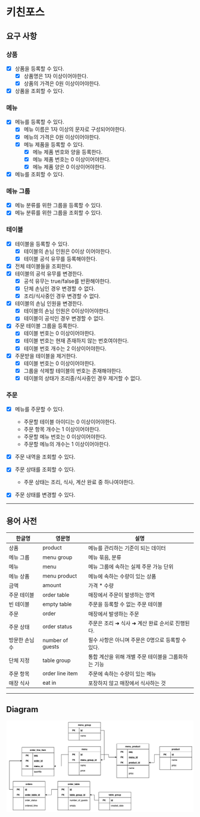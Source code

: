 # 키친포스

## 요구 사항

### 상품

- [x] 상품을 등록할 수 있다.
  - [x] 상품명은 1자 이상이어야한다. 
  - [x] 상품의 가격은 0원 이상이어야한다.
- [x] 상품을 조회할 수 있다.

### 메뉴

- [x] 메뉴를 등록할 수 있다.
  - [x] 메뉴 이름은 1자 이상의 문자로 구성되어야한다.
  - [x] 메뉴의 가격은 0원 이상이어야한다.
  - [x] 메뉴 제품을 등록할 수 있다.
    - [x] 메뉴 제품 번호와 양을 등록한다.
    - [x] 메뉴 제품 번호는 0 이상이어야한다.
    - [x] 메뉴 제품 양은 0 이상이어야한다.
- [x] 메뉴를 조회할 수 있다.

### 메뉴 그룹

- [x] 메뉴 분류를 위한 그룹을 등록할 수 있다.
- [x] 메뉴 분류를 위한 그룹을 조회할 수 있다.

### 테이블

- [x] 테이블을 등록할 수 있다.
  - [x] 테이블의 손님 인원은 0이상 이어야한다.
  - [x] 테이블 공석 유무를 등록해야한다.
- [x] 전체 테이블들을 조회한다.
- [x] 테이블의 공석 유무를 변경한다.
  - [x] 공석 유무는 true/false를 반환해야한다.
  - [x] 단체 손님인 경우 변경할 수 없다.
  - [x] 조리/식사중인 경우 변경할 수 없다.
- [x] 테이블의 손님 인원을 변경한다.
  - [x] 테이블의 손님 인원은 0이상이어야한다.
  - [x] 테이블이 공석인 경우 변경할 수 없다.

- [x] 주문 테이블 그룹을 등록한다.
  - [x] 테이블 번호는 0 이상이어야한다.
  - [x] 테이블 번호는 현재 존재하지 않는 번호여야한다.
  - [x] 테이블 번호 개수는 2 이상이어야한다. 
- [x] 주문받을 테이블을 제거한다.
  - [x] 테이블 번호는 0 이상이어야한다.
  - [x] 그룹을 삭제할 테이블의 번호는 존재해야한다.
  - [x] 테이블의 상태가 조리중/식사중인 경우 제거할 수 없다.

### 주문

- [x] 메뉴를 주문할 수 있다.
  - 주문할 테이블 아이디는 0 이상이어야한다.
  - 주문 항목 개수는 1 이상이어야한다.
  - 주문할 메뉴 번호는 0 이상이어야한다.
  - 주문할 메뉴의 개수는 1 이상이어야한다.
- [x] 주문 내역을 조회할 수 있다.
- [x] 주문 상태를 조회할 수 있다.
  - 주문 상태는 조리, 식사, 계산 완료 중 하나여야한다.
- [x] 주문 상태를 변경할 수 있다.
  

---

## 용어 사전

| 한글명 | 영문명 | 설명 |
| --- | --- | --- |
| 상품 | product | 메뉴를 관리하는 기준이 되는 데이터 |
| 메뉴 그룹 | menu group | 메뉴 묶음, 분류 |
| 메뉴 | menu | 메뉴 그룹에 속하는 실제 주문 가능 단위 |
| 메뉴 상품 | menu product | 메뉴에 속하는 수량이 있는 상품 |
| 금액 | amount | 가격 * 수량 |
| 주문 테이블 | order table | 매장에서 주문이 발생하는 영역 |
| 빈 테이블 | empty table | 주문을 등록할 수 없는 주문 테이블 |
| 주문 | order | 매장에서 발생하는 주문 |
| 주문 상태 | order status | 주문은 조리 ➜ 식사 ➜ 계산 완료 순서로 진행된다. |
| 방문한 손님 수 | number of guests | 필수 사항은 아니며 주문은 0명으로 등록할 수 있다. |
| 단체 지정 | table group | 통합 계산을 위해 개별 주문 테이블을 그룹화하는 기능 |
| 주문 항목 | order line item | 주문에 속하는 수량이 있는 메뉴 |
| 매장 식사 | eat in | 포장하지 않고 매장에서 식사하는 것 |
  

---

## Diagram

![image](./diagrame.png)